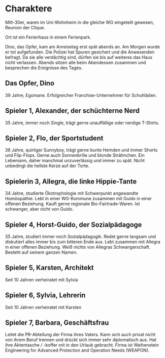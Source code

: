 # Charaktere

Mitt-30er, waren im Uni-Wohnheim in die gleiche WG eingeteilt gewesen, Reunion der Clique. 

Ort ist ein Ferienhaus in einem Ferienpark.

Dino, das Opfer, kam am Anreisetag erst spät abends an. Am Morgen wurde er tot aufgefunden. Die Polizei hat Spuren gesichert und die Anwesenden befragt. Da sie alle verdächtig sind, dürfen sie bis auf weiteres das Haus nicht verlassen.
Abends sitzen alle beim Abendessen zusammen und besprechen die Ereignisse des Tages.

## Das Opfer, Dino
39 Jahre, Egomane. Erfolgreicher Franchise-Unternehmer für Schuhläden.

## Spieler 1, Alexander, der schüchterne Nerd
35 Jahre, immer noch Single, trägt gerne unauffällige oder nerdige T-Shirts.

## Spieler 2, Flo, der Sportstudent
36 Jahre, quirliger Sunnyboy, trägt gerne bunte Hemden und immer Shorts und Flip-Flops. Gerne auch Sonnenbrille und blonde Strähnchen. Ein Lebemann, daher manchmal unzuverlässig und immer zu spät. Nicht unbedingt die hellste Kerze auf der Torte.

## Spielerin 3, Allegra, die linke Hippie-Tante
34 Jahre, studierte Ökotrophologie mit Schwerpunkt angewandte Homöopathie. Lebt in einer WG-Kommune zusammen mit Guido in einer offenen Beziehung. Kauft gerne regionale Bio-Fairtrade-Waren. Ist schwanger, aber nicht von Guido.

## Spieler 4, Horst-Guido, der Sozialpädagoge
35 Jahre, studiert immer noch Sozialpädagogik. Redet gerne langsam und diskutiert alles immer bis zum bitteren Ende aus. Lebt zusammen mit Allegra in einer offenen Beziehung. Weiß nichts von Allegras Schwangerschaft. Besteht auf seinem ganzen Namen.

## Spieler 5, Karsten, Architekt
Seit 10 Jahren verheiratet mit Sylvia

## Spieler 6, Sylvia, Lehrerin
Seit 10 Jahren verheiratet mit Karsten

## Spieler 7, Barbara, Geschäftsfrau
Leitet die PR-Abteilung der Firma ihres Vaters. Kann sich auch privat nicht von ihrem Beruf trennen und drückt sich immer sehr diplomatisch aus. Hat ihre Aktentasche / -koffer mit in den Urlaub gebracht. Firma ist Weihenstein  Engineering for Advanced Protection and Operation Needs (WEAPON).
